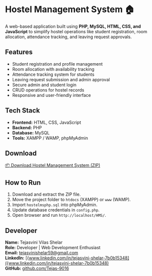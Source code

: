 
# Hostel Management System 🏠

A web-based application built using **PHP, MySQL, HTML, CSS, and JavaScript** to simplify hostel operations like student registration, room allocation, attendance tracking, and leaving request approvals.

## Features
- Student registration and profile management  
- Room allocation with availability tracking  
- Attendance tracking system for students  
- Leaving request submission and admin approval  
- Secure admin and student login  
- CRUD operations for hostel records  
- Responsive and user-friendly interface  

## Tech Stack
- **Frontend:** HTML, CSS, JavaScript  
- **Backend:** PHP  
- **Database:** MySQL  
- **Tools:** XAMPP / WAMP, phpMyAdmin  

## Download
[📦 Download Hostel Management System (ZIP)]((https://drive.google.com/file/d/1quSfqQRSbW0-u8K9mdzk4wCDkaThZf83/view?usp=sharing))

## How to Run
1. Download and extract the ZIP file.  
2. Move the project folder to `htdocs` (XAMPP) or `www` (WAMP).  
3. Import `hostelmsphp.sql` into phpMyAdmin.  
4. Update database credentials in `config.php`.  
5. Open browser and run `http://localhost/HMS/`.  

## Developer
**Name:** Tejasvini Vilas Shelar  
**Role:** Developer | Web Development Enthusiast  
**Email:** tejasvinishelar59@gmail.com  
**LinkedIn:** [{www.linkedin.com/in/tejasvini-shelar-7b0b15348]({www.linkedin.com/in/tejasvini-shelar-7b0b15348)  
**GitHub:** [github.com/Tejas-9016]((https://github.com/Tejas-9016))  
